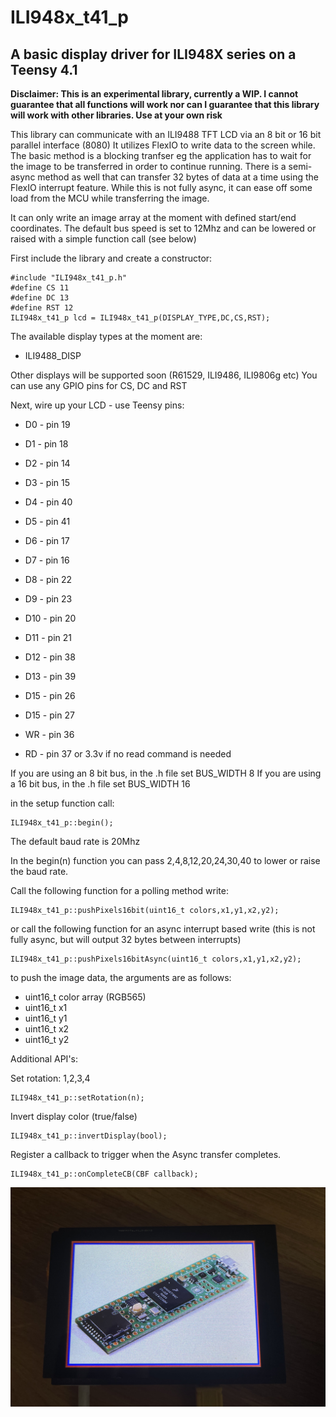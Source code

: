 # ILI948x_t41_p
## A basic display driver for ILI948X series on a Teensy 4.1

**Disclaimer: This is an experimental library, currently a WIP. I cannot guarantee that all functions will work nor can I guarantee that this library will work with other libraries. Use at your own risk**  

This library can communicate with an ILI9488 TFT LCD via an 8 bit or 16 bit parallel interface (8080)
It utilizes FlexIO to write data to the screen while. 
The basic method is a blocking tranfser eg the application has to wait for the image to be transferred in order to continue running.
There is a semi-async method as well that can transfer 32 bytes of data at a time using the FlexIO interrupt feature. While this is not fully async, it can ease off some load from the MCU while transferring the image.

It can only write an image array at the moment with defined start/end coordinates.
The default bus speed is set to 12Mhz and can be lowered or raised with a simple function call (see below)

First include the library and create a constructor:
```
#include "ILI948x_t41_p.h"
#define CS 11
#define DC 13
#define RST 12
ILI948x_t41_p lcd = ILI948x_t41_p(DISPLAY_TYPE,DC,CS,RST);
```
The available display types at the moment are:
* ILI9488_DISP

Other displays will be supported soon (R61529, ILI9486, ILI9806g etc)
You can use any GPIO pins for CS, DC and RST

Next, wire up your LCD - use Teensy pins:
* D0 - pin 19
* D1 - pin 18
* D2 - pin 14
* D3 - pin 15
* D4 - pin 40
* D5 - pin 41
* D6 - pin 17
* D7 - pin 16

* D8 - pin 22
* D9 - pin 23
* D10 - pin 20
* D11 - pin 21
* D12 - pin 38
* D13 - pin 39
* D15 - pin 26
* D15 - pin 27

* WR - pin 36
* RD - pin 37 or 3.3v if no read command is needed
   
If you are using an 8 bit bus, in the .h file set BUS_WIDTH 8 
If you are using a 16 bit bus, in the .h file set BUS_WIDTH 16

in the setup function call:
```
ILI948x_t41_p::begin();
```
The default baud rate is 20Mhz

In the begin(n) function you can pass 2,4,8,12,20,24,30,40 to lower or raise the baud rate.


Call the following function for a polling method write:
```
ILI948x_t41_p::pushPixels16bit(uint16_t colors,x1,y1,x2,y2);
```
or call the following function for an async interrupt based write (this is not fully async, but will output 32 bytes between interrupts)
```
ILI948x_t41_p::pushPixels16bitAsync(uint16_t colors,x1,y1,x2,y2);
```
to push the image data, the arguments are as follows:
* uint16_t color array (RGB565)
* uint16_t x1
* uint16_t y1
* uint16_t x2
* uint16_t y2

Additional API's:


Set rotation: 1,2,3,4
```
ILI948x_t41_p::setRotation(n);
```

Invert display color (true/false)
```
ILI948x_t41_p::invertDisplay(bool);
```

Register a callback to trigger when the Async transfer completes.
```
ILI948x_t41_p::onCompleteCB(CBF callback);
```
![Image of TFT with Teensy 4.1 image](https://github.com/david-res/ILI948x_t41_p/blob/main/teensy41_flexio_example.jpg)

